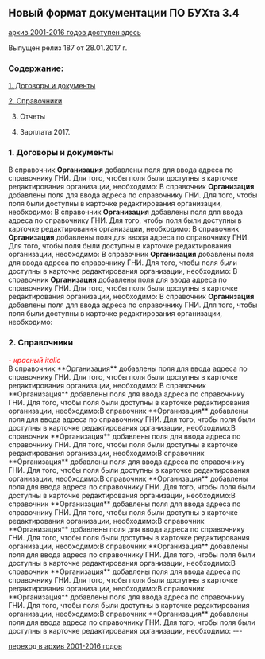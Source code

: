 ## Новый формат документации ПО БУХта 3.4


[архив 2001-2016 годов доступен здесь](archive\index.htm) 

Выпущен релиз 187 от 28.01.2017 г.
  
### Содержание:  

[1. Договоры и документы](#dogs)  
  
[2. Справочники](#sprav) 
  
 
3. Отчеты  
  
 
4. Зарплата 2017.


### 1. Договоры и документы <a name="dogs"></a>


 В справочник **Организация** добавлены поля для ввода адреса по справочнику ГНИ. Для того, чтобы поля были доступны в карточке редактирования организации, необходимо:
 В справочник **Организация** добавлены поля для ввода адреса по справочнику ГНИ. Для того, чтобы поля были доступны в карточке редактирования организации, необходимо:
  В справочник **Организация** добавлены поля для ввода адреса по справочнику ГНИ. Для того, чтобы поля были доступны в карточке редактирования организации, необходимо:
   В справочник **Организация** добавлены поля для ввода адреса по справочнику ГНИ. Для того, чтобы поля были доступны в карточке редактирования организации, необходимо:
    В справочник **Организация** добавлены поля для ввода адреса по справочнику ГНИ. Для того, чтобы поля были доступны в карточке редактирования организации, необходимо:
     В справочник **Организация** добавлены поля для ввода адреса по справочнику ГНИ. Для того, чтобы поля были доступны в карточке редактирования организации, необходимо:
      В справочник **Организация** добавлены поля для ввода адреса по справочнику ГНИ. Для того, чтобы поля были доступны в карточке редактирования организации, необходимо:
         
 
### 2. Справочники<a name="sprav"></a>

<div markdown="0" style="color:red">- <i>красный italic</i></div> 
В справочник **Организация** добавлены поля для ввода адреса по справочнику ГНИ. Для того, чтобы поля были доступны в карточке редактирования организации, необходимо:  
В справочник **Организация** добавлены поля для ввода адреса по справочнику ГНИ. Для того, чтобы поля были доступны в карточке редактирования организации, необходимо:В справочник **Организация** добавлены поля для ввода адреса по справочнику ГНИ. Для того, чтобы поля были доступны в карточке редактирования организации, необходимо:В справочник **Организация** добавлены поля для ввода адреса по справочнику ГНИ. Для того, чтобы поля были доступны в карточке редактирования организации, необходимо:В справочник **Организация** добавлены поля для ввода адреса по справочнику ГНИ. Для того, чтобы поля были доступны в карточке редактирования организации, необходимо:В справочник **Организация** добавлены поля для ввода адреса по справочнику ГНИ. Для того, чтобы поля были доступны в карточке редактирования организации, необходимо:В справочник **Организация** добавлены поля для ввода адреса по справочнику ГНИ. Для того, чтобы поля были доступны в карточке редактирования организации, необходимо:В справочник **Организация** добавлены поля для ввода адреса по справочнику ГНИ. Для того, чтобы поля были доступны в карточке редактирования организации, необходимо:В справочник **Организация** добавлены поля для ввода адреса по справочнику ГНИ. Для того, чтобы поля были доступны в карточке редактирования организации, необходимо:В справочник **Организация** добавлены поля для ввода адреса по справочнику ГНИ. Для того, чтобы поля были доступны в карточке редактирования организации, необходимо:В справочник **Организация** добавлены поля для ввода адреса по справочнику ГНИ. Для того, чтобы поля были доступны в карточке редактирования организации, необходимо:В справочник **Организация** добавлены поля для ввода адреса по справочнику ГНИ. Для того, чтобы поля были доступны в карточке редактирования организации, необходимо:
---

[переход в архив 2001-2016 годов](archive\index.htm) 